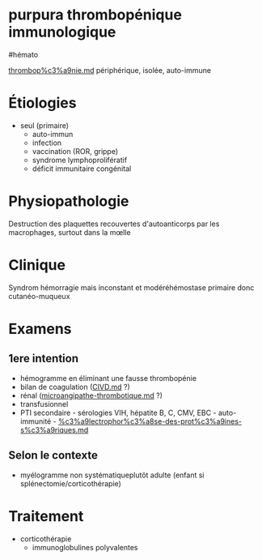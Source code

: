 # purpura thrombopénique immunologique
#hémato 


[thrombop%c3%a9nie.md](#thrombopc3a9niemd) périphérique, isolée, auto-immune

# Étiologies

- seul (primaire) 
    - auto-immun 
    - infection
    - vaccination (ROR, grippe)
    - syndrome lymphoprolifératif
    - déficit immunitaire congénital

# Physiopathologie

Destruction des plaquettes recouvertes d'autoanticorps par les macrophages, surtout dans la mœlle

# Clinique

Syndrom hémorragie mais inconstant et modéréhémostase primaire donc cutanéo-muqueux


# Examens

## 1ere intention

- hémogramme en éliminant une fausse thrombopénie
- bilan de coagulation ([CIVD.md](#civdmd) ?)
- rénal ([microangipathe-thrombotique.md](#microangipathe-thrombotiquemd) ?)
- transfusionnel
- PTI secondaire
        - sérologies VIH, hépatite B, C, CMV, EBC
        - auto-immunité
        - [%c3%a9lectrophor%c3%a8se-des-prot%c3%a9ines-s%c3%a9riques.md](#c3a9lectrophorc3a8se-des-protc3a9ines-sc3a9riquesmd)

## Selon le contexte

- myélogramme non systématiqueplutôt adulte (enfant si splénectomie/corticothérapie)


# Traitement

- corticothérapie
    - immunoglobulines polyvalentes
